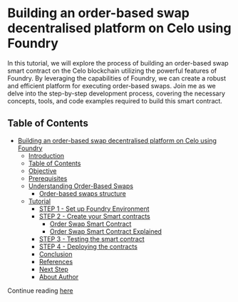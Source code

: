 # Building an order-based swap decentralised platform on Celo using Foundry

In this tutorial, we will explore the process of building an order-based swap smart contract on the Celo blockchain utilizing the powerful features of Foundry. By leveraging the capabilities of Foundry, we can create a robust and efficient platform for executing order-based swaps. Join me as we delve into the step-by-step development process, covering the necessary concepts, tools, and code examples required to build this smart contract.

## Table of Contents

- [Building an order-based swap decentralised platform on Celo using Foundry](#building-an-order-based-swap-decentralised-platform-on-celo-using-foundry)
  - [Introduction](#introduction)
  - [Table of Contents](#table-of-contents)
  - [Objective](#objective)
  - [Prerequisites](#prerequisites)
  - [Understanding Order-Based Swaps](#understanding-order-based-swaps)
    - [Order-based swaps structure](#order-based-swaps-structure)
  - [Tutorial](#tutorial)
    - [STEP 1 - Set up Foundry Environment](#step-1---set-up-foundry-environment)
    - [STEP 2 - Create your Smart contracts](#step-2---create-your-smart-contracts)
      - [Order Swap Smart Contract](#order-swap-smart-contract)
      - [Order Swap Smart Contract Explained](#order-swap-smart-contract-explained)
    - [STEP 3 - Testing the smart contract](#step-3---testing-the-smart-contract)
    - [STEP 4 - Deploying the contracts](#step-4---deploying-the-contracts)
    - [Conclusion](#conclusion)
    - [References](#references)
    - [Next Step](#next-step)
    - [About Author](#about-author)

Continue reading [here](https://celo.academy/t/building-an-order-based-swap-decentralised-platform-on-celo-using-foundry/1919)

